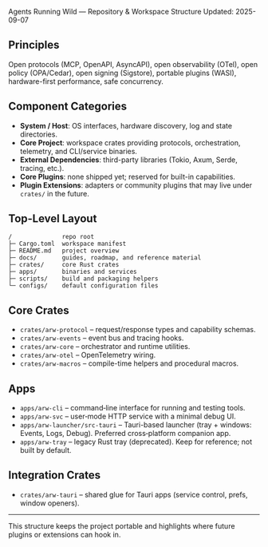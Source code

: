 Agents Running Wild — Repository & Workspace Structure
Updated: 2025-09-07

## Principles

Open protocols (MCP, OpenAPI, AsyncAPI), open observability (OTel), open policy (OPA/Cedar),
open signing (Sigstore), portable plugins (WASI), hardware-first performance, safe concurrency.

## Component Categories

- **System / Host**: OS interfaces, hardware discovery, log and state directories.
- **Core Project**: workspace crates providing protocols, orchestration, telemetry, and CLI/service binaries.
- **External Dependencies**: third-party libraries (Tokio, Axum, Serde, tracing, etc.).
- **Core Plugins**: none shipped yet; reserved for built-in capabilities.
- **Plugin Extensions**: adapters or community plugins that may live under `crates/` in the future.

## Top-Level Layout

```
/              repo root
├─ Cargo.toml  workspace manifest
├─ README.md   project overview
├─ docs/       guides, roadmap, and reference material
├─ crates/     core Rust crates
├─ apps/       binaries and services
├─ scripts/    build and packaging helpers
└─ configs/    default configuration files
```

## Core Crates

- `crates/arw-protocol` – request/response types and capability schemas.
- `crates/arw-events` – event bus and tracing hooks.
- `crates/arw-core` – orchestrator and runtime utilities.
- `crates/arw-otel` – OpenTelemetry wiring.
- `crates/arw-macros` – compile-time helpers and procedural macros.

## Apps

- `apps/arw-cli` – command‑line interface for running and testing tools.
- `apps/arw-svc` – user‑mode HTTP service with a minimal debug UI.
- `apps/arw-launcher/src-tauri` – Tauri-based launcher (tray + windows: Events, Logs, Debug). Preferred cross‑platform companion app.
- `apps/arw-tray` – legacy Rust tray (deprecated). Keep for reference; not built by default.

## Integration Crates

- `crates/arw-tauri` – shared glue for Tauri apps (service control, prefs, window openers).

---
This structure keeps the project portable and highlights where future plugins or
extensions can hook in.
